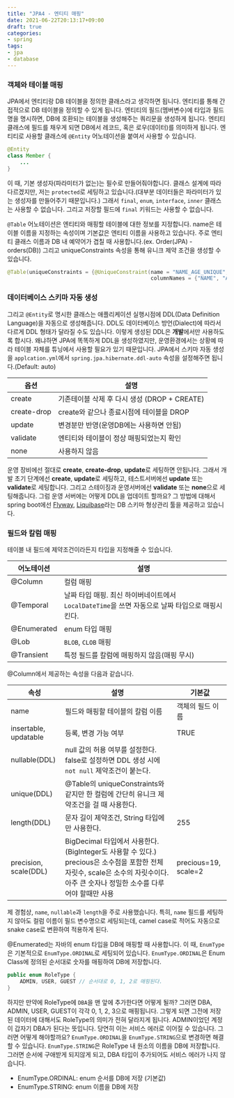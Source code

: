 ```yaml
---
title: "JPA4 - 엔티티 매핑"
date: 2021-06-22T20:13:17+09:00
draft: true
categories:
- spring
tags:
- jpa
- database
---
```


### 객체와 테이블 매핑

JPA에서 엔티티랑 DB 테이블을 정의한 클래스라고 생각하면 됩니다. 엔티티를 통해 간접적으로 DB 테이블을 정의할 수 있게 됩니다. 엔티티의 필드(멤버변수)에 타입과 필드명을 명시하면, DB에 호환되는 테이블을 생성해주는 쿼리문을 생성하게 됩니다. 엔티티 클래스에 필드를 채우게 되면 DB에서 레코드, 혹은 로우(데이터)를 의미하게 됩니다. 엔티티로 사용할 클래스에 `@Entity` 어노테이션을 붙여서 사용할 수 있습니다.

```java
@Entity
class Member {
    ...
}
```

이 때, 기본 생성자(파라미터가 없는)는 필수로 만들어줘야합니다. 클래스 설계에 따라 다르겠지만, 저는 `protected`로 세팅하고 있습니다.(대부분 데이터들은 파라미터가 있는 생성자를 만들어주기 때문입니다.) 그래서 `final`, `enum`, `interface`, `inner` 클래스는 사용할 수 없습니다. 그리고 저장할 필드에 `final` 키워드는 사용할 수 없습니다.

`@Table` 어노테이션은 엔티티와 매핑할 테이블에 대한 정보를 지정합니다. name은 테이블 이름을 지정하는 속성이며 기본값은 엔티티 이름을 사용하고 있습니다. 주로 엔티티 클래스 이름과 DB 내 예약어가 겹칠 때 사용합니다.(ex. Order(JPA) - orders(DB)) 그리고 uniqueConstraints 속성을 통해 유니크 제약 조건을 생성할 수 있습니다.

```java
@Table(uniqueConstraints = {@UniqueConstraint(name = "NAME_AGE_UNIQUE",
                                              columnNames = {"NAME", "AGE"})})
```

### 데이터베이스 스키마 자동 생성

그리고 `@Entity`로 명시한 클래스는 애플리케이션 실행시점에 DDL(Data Definition Language)을 자동으로 생성해줍니다. DDL도 데이터베이스 방언(Dialect)에 따라서 다르게 DDL 형태가 달라질 수도 있습니다. 이렇게 생성된 DDL은 **개발**에서만 사용하도록 합시다. 왜냐하면 JPA에 똑똑하게 DDL을 생성하였지만, 운영환경에서는 상황예 따라 테이블 자체를 튜닝에서 사용할 필요가 있기 때문입니다. JPA에서 스키마 자동 생성을 `applcation.yml`에서 `spring.jpa.hibernate.ddl-auto` 속성을 설정해주면 됩니다.(Default: auto)

|옵션|설명|
|-----|------------------|
|create|기존테이블 삭제 후 다시 생성 (DROP + CREATE)|
|create-drop|create와 같으나 종료시점에 테이블을 DROP|
|update|변경분만 반영(운영DB에는 사용하면 안됨)|
|validate|엔티티와 테이블이 정상 매핑되었는지 확인|
|none|사용하지 않음|

운영 장비에선 절대로 **create**, **create-drop**, **update**로 세팅하면 안됩니다. 그래서 개발 초기 단계에선 **create**, **update**로 세팅하고, 테스트서버에선 **update** 또는 **validate**로 세팅합니다. 그리고 스테이징과 운영서버에선 **validate** 또는 **none**으로 세팅해줍니다. 그럼 운영 서버에는 어떻게 DDL을 업데이트 할까요? 그 방법에 대해서 spring boot에선 [Flyway](https://flywaydb.org/), [Liquibase](https://www.liquibase.org/)라는 DB 스키마 형상관리 툴을 제공하고 있습니다.

### 필드와 칼럼 매핑

테이블 내 필드에 제약조건이라든지 타입을 지정해줄 수 있습니다. 

|어노테이션|설명|
|-------|---|
|@Column|컬럼 매핑|
|@Temporal|날짜 타입 매핑. 최신 하이버네이트에서 `LocalDateTime`을 쓰면 자동으로 날짜 타입으로 매핑시킨다.|
|@Enumerated|enum 타입 매핑|
|@Lob|`BLOB`, `CLOB` 매핑|
|@Transient|특정 필드를 칼럼에 매핑하지 않음(매핑 무시)|

@Column에서 제공하는 속성을 다음과 같습니다.

|속성|설명|기본값|
|---|---|----|
|name|필드와 매핑할 테이블의 칼럼 이름|객체의 필드 이름|
|insertable, updatable|등록, 변경 가능 여부|TRUE|
|nullable(DDL)|null 값의 허용 여부를 설정한다. false로 설정하면 DDL 생성 시에 `not null` 제약조건이 붙는다.||
|unique(DDL)|@Table의 uniqueConstraints와 같지만 한 컬럼에 간단히 유니크 제약조건을 걸 때 사용한다.||
|length(DDL)|문자 길이 제약조건, String 타입에만 사용한다.|255|
|precision, scale(DDL)|BigDecimal 타입에서 사용한다.(BigInteger도 사용할 수 있다.) precious은 소수점을 포함한 전체 자릿수, scale은 소수의 자릿수이다. 아주 큰 숫자나 정밀한 소수를 다루어야 할때만 사용|precious=19, scale=2|

제 경험상, `name`, `nullable`과 `length`을 주로 사용했습니다. 특히, `name` 필드를 세팅하지 않아도 컬럼 이름이 필드 변수명으로 세팅되는데, camel case로 적어도 자동으로 snake case로 변환하여 적용하게 된다.

@Enumerated는 자바의 enum 타입을 DB에 매핑할 때 사용합니다. 이 때, `EnumType`은 기본적으로 `EnumType.ORDINAL`로 세팅되어 있습니다. `EnumType.ORDINAL`은 Enum Class에 정의된 순서대로 숫자를 매핑하여 DB에 저장합니다.

```java
public enum RoleType {
    ADMIN, USER, GUEST // 순서대로 0, 1, 2로 매핑된다.
}
```

하지만 만약에 RoleType에 `DBA`을 맨 앞에 추가한다면 어떻게 될까? 그러면 DBA, ADMIN, USER, GUEST이 각각 0, 1, 2, 3으로 매핑됩니다. 그렇게 되면 그전에 저장된 데이터에 대해서도 RoleType의 의미가 전혀 달라지게 됩니다. ADMIN이었던 계정이 갑자기 DBA가 된다는 뜻입니다. 당연히 이는 서비스 에러로 이어질 수 있습니다. 그러면 어떻게 해야할까요? `EnumType.ORDINAL`을 `EnumType.STRING`으로 변경하면 해결할 수 있습니다. `EnumType.STRING`은 RoleType 내 원소의 이름을 DB에 저장합니다. 그러면 순서에 구애받게 되지않게 되고, DBA 타입이 추가되어도 서비스 에러가 나지 않습니다.

- EnumType.ORDINAL: enum 순서를 DB에 저장 (기본값)
- EnumType.STRING: enum 이름을 DB에 저장

